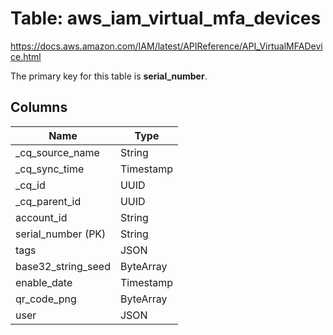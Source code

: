 # Table: aws_iam_virtual_mfa_devices

https://docs.aws.amazon.com/IAM/latest/APIReference/API_VirtualMFADevice.html

The primary key for this table is **serial_number**.

## Columns

| Name          | Type          |
| ------------- | ------------- |
|_cq_source_name|String|
|_cq_sync_time|Timestamp|
|_cq_id|UUID|
|_cq_parent_id|UUID|
|account_id|String|
|serial_number (PK)|String|
|tags|JSON|
|base32_string_seed|ByteArray|
|enable_date|Timestamp|
|qr_code_png|ByteArray|
|user|JSON|